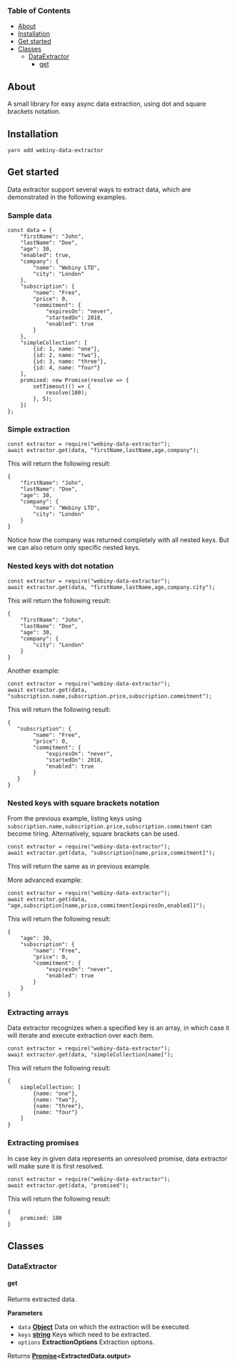 <!-- Generated by documentation.js. Update this documentation by updating the source code. -->

### Table of Contents

-   [About](#about)
-   [Installation](#installation)
-   [Get started](#get-started)
-   [Classes](#classes)
    -   [DataExtractor](#dataextractor)
        -   [get](#get)

## About

A small library for easy async data extraction, using dot and square brackets notation.


## Installation

`yarn add webiny-data-extractor`


## Get started

Data extractor support several ways to extract data, which are demonstrated in the following examples.

### Sample data

    const data = {
    	"firstName": "John",
    	"lastName": "Doe",
    	"age": 30,
    	"enabled": true,
    	"company": {
    		"name": "Webiny LTD",
    		"city": "London"
    	},
    	"subscription": {
    		"name": "Free",
    		"price": 0,
    		"commitment": {
    			"expiresOn": "never",
    			"startedOn": 2018,
    			"enabled": true
    		}
    	},
    	"simpleCollection": [
    		{id: 1, name: "one"},
    		{id: 2, name: "two"},
    		{id: 3, name: "three"},
    		{id: 4, name: "four"}
    	],
    	promised: new Promise(resolve => {
    		setTimeout(() => {
    			resolve(100);
    		}, 5);
    	})
    };

### Simple extraction

    const extractor = require("webiny-data-extractor");
    await extractor.get(data, "firstName,lastName,age,company");

This will return the following result:

    {
        "firstName": "John",
        "lastName": "Doe",
        "age": 30,
        "company": {
            "name": "Webiny LTD",
            "city": "London"
        }
    }

Notice how the company was returned completely with all nested keys. But we can also return only specific nested keys.

### Nested keys with dot notation

    const extractor = require("webiny-data-extractor");
    await extractor.get(data, "firstName,lastName,age,company.city");

This will return the following result:

    {
        "firstName": "John",
        "lastName": "Doe",
        "age": 30,
        "company": {
            "city": "London"
        }
    }

Another example:

    const extractor = require("webiny-data-extractor");
    await extractor.get(data, "subscription.name,subscription.price,subscription.commitment");

This will return the following result:

    {
       "subscription": {
            "name": "Free",
            "price": 0,
            "commitment": {
                "expiresOn": "never",
                "startedOn": 2018,
                "enabled": true
            }
       }
    }

### Nested keys with square brackets notation

From the previous example, listing keys using `subscription.name,subscription.price,subscription.commitment` can become tiring. Alternatively,
square brackets can be used.

    const extractor = require("webiny-data-extractor");
    await extractor.get(data, "subscription[name,price,commitment]");

This will return the same as in previous example.

More advanced example:

    const extractor = require("webiny-data-extractor");
    await extractor.get(data, "age,subscription[name,price,commitment[expiresOn,enabled]]");

This will return the following result:

    {
        "age": 30,
        "subscription": {
            "name": "Free",
            "price": 0,
            "commitment": {
                "expiresOn": "never",
                "enabled": true
            }
        }
    }

### Extracting arrays

Data extractor recognizes when a specified key is an array, in which case it will iterate and execute extraction over each item.

    const extractor = require("webiny-data-extractor");
    await extractor.get(data, "simpleCollection[name]");

This will return the following result:

    {
    	simpleCollection: [
    		{name: "one"},
    		{name: "two"},
    		{name: "three"},
    		{name: "four"}
    	]
    }

### Extracting promises

In case key in given data represents an unresolved promise, data extractor will make sure it is first resolved.

    const extractor = require("webiny-data-extractor");
    await extractor.get(data, "promised");

This will return the following result:

    {
    	promised: 100
    }


## Classes




### DataExtractor

#### get

Returns extracted data.

**Parameters**

-   `data` **[Object](https://developer.mozilla.org/docs/Web/JavaScript/Reference/Global_Objects/Object)** Data on which the extraction will be executed.
-   `keys` **[string](https://developer.mozilla.org/docs/Web/JavaScript/Reference/Global_Objects/String)** Keys which need to be extracted.
-   `options` **ExtractionOptions** Extraction options.

Returns **[Promise](https://developer.mozilla.org/docs/Web/JavaScript/Reference/Global_Objects/Promise)&lt;ExtractedData.output>** 
